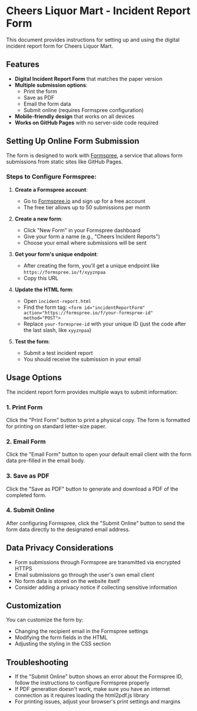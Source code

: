 # Cheers Liquor Mart - Incident Report Form

This document provides instructions for setting up and using the digital incident report form for Cheers Liquor Mart.

## Features

- **Digital Incident Report Form** that matches the paper version
- **Multiple submission options**:
  - Print the form
  - Save as PDF
  - Email the form data
  - Submit online (requires Formspree configuration)
- **Mobile-friendly design** that works on all devices
- **Works on GitHub Pages** with no server-side code required

## Setting Up Online Form Submission

The form is designed to work with [Formspree](https://formspree.io/), a service that allows form submissions from static sites like GitHub Pages.

### Steps to Configure Formspree:

1. **Create a Formspree account**:
   - Go to [Formspree.io](https://formspree.io/) and sign up for a free account
   - The free tier allows up to 50 submissions per month

2. **Create a new form**:
   - Click "New Form" in your Formspree dashboard
   - Give your form a name (e.g., "Cheers Incident Reports")
   - Choose your email where submissions will be sent

3. **Get your form's unique endpoint**:
   - After creating the form, you'll get a unique endpoint like `https://formspree.io/f/xyyznpaa`
   - Copy this URL

4. **Update the HTML form**:
   - Open `incident-report.html`
   - Find the form tag: `<form id="incidentReportForm" action="https://formspree.io/f/your-formspree-id" method="POST">`
   - Replace `your-formspree-id` with your unique ID (just the code after the last slash, like `xyyznpaa`)

5. **Test the form**:
   - Submit a test incident report
   - You should receive the submission in your email

## Usage Options

The incident report form provides multiple ways to submit information:

### 1. Print Form

Click the "Print Form" button to print a physical copy. The form is formatted for printing on standard letter-size paper.

### 2. Email Form

Click the "Email Form" button to open your default email client with the form data pre-filled in the email body.

### 3. Save as PDF

Click the "Save as PDF" button to generate and download a PDF of the completed form.

### 4. Submit Online

After configuring Formspree, click the "Submit Online" button to send the form data directly to the designated email address.

## Data Privacy Considerations

- Form submissions through Formspree are transmitted via encrypted HTTPS
- Email submissions go through the user's own email client
- No form data is stored on the website itself
- Consider adding a privacy notice if collecting sensitive information

## Customization

You can customize the form by:

- Changing the recipient email in the Formspree settings
- Modifying the form fields in the HTML
- Adjusting the styling in the CSS section

## Troubleshooting

- If the "Submit Online" button shows an error about the Formspree ID, follow the instructions to configure Formspree properly
- If PDF generation doesn't work, make sure you have an internet connection as it requires loading the html2pdf.js library
- For printing issues, adjust your browser's print settings and margins
